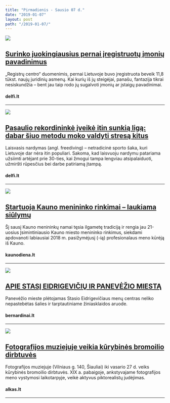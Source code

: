 ```yaml
---
title: "Pirmadienis - Sausio 07 d."
date: "2019-01-07"
layout: post
path: "/2019-01-07/"
---
```



<div class="post-item">
  <a href="https://www.delfi.lt/m360/naujausi-straipsniai/surinko-juokingiausius-pernai-iregistruotu-imoniu-pavadinimus.d?id=80032993" target="_blank">
    <div class="post-img">
      <img src="https://gs.delfi.lt/images/pix/1200x600/gjGB1pn_bJg/registru-centras-80033023.jpg">
    </div>
    </a>
  <div class="post-text">
    <a href="https://www.delfi.lt/m360/naujausi-straipsniai/surinko-juokingiausius-pernai-iregistruotu-imoniu-pavadinimus.d?id=80032993" target="_blank">
      <h2>Surinko juokingiausius pernai įregistruotų įmonių pavadinimus</h2>
      </a>
    <p>„Registrų centro“ duomenimis, pernai Lietuvoje buvo įregistruota beveik 11,8 tūkst. naujų juridinių asmenų. Kai kurių iš jų steigėjai, panašu, fantazija tikrai nesiskundžia – bent jau taip rodo jų sugalvoti įmonių ar įstaigų pavadinimai.</p>
    <h4><i class="fa fa-globe"></i> delfi.lt</h4>
  </div>
</div>

<hr>

<div class="post-item">
  <a href="https://www.delfi.lt/darbas/lyderiai/pasaulio-rekordininke-iveike-itin-sunkia-liga-dabar-siuo-metodu-moko-valdyti-stresa-kitus.d?id=80029699" target="_blank">
    <div class="post-img">
      <img src="https://g2.dcdn.lt/images/pix/880x550/hrdrw-ni1jU/katarina-linczenyiova-normal-80031735.jpg">
    </div>
    </a>
  <div class="post-text">
    <a href="https://www.delfi.lt/darbas/lyderiai/pasaulio-rekordininke-iveike-itin-sunkia-liga-dabar-siuo-metodu-moko-valdyti-stresa-kitus.d?id=80029699" target="_blank">
      <h2>Pasaulio rekordininkė įveikė itin sunkią ligą: dabar šiuo metodu moko valdyti stresą kitus</h2>
      </a>
    <p>Laisvasis nardymas (angl. freediving) – netradicinė sporto šaka, kuri Lietuvoje dar nėra itin populiari. Sakoma, kad laisvuoju nardymu patariama užsiimti artėjant prie 30-ties, kai žmogui tampa lengviau atsipalaiduoti, užmiršti rūpesčius bei darbe patiriamą įtampą.</p>
    <h4><i class="fa fa-globe"></i> delfi.lt</h4>
  </div>
</div>

<hr>

<div class="post-item">
  <a href="http://kauno.diena.lt/naujienos/kaunas/menas-ir-pramogos/startuoja-kauno-menininko-rinkimai-laukiama-siulymu-895859" target="_blank">
    <div class="post-img">
      <img src="https://img5.diena.lt/sites/default/files/styles/didele/public/Vilniausdiena/Vartotoju%20zona/kamiles/1_2_1.jpg?itok=zZw2eXAY">
    </div>
    </a>
  <div class="post-text">
    <a href="http://kauno.diena.lt/naujienos/kaunas/menas-ir-pramogos/startuoja-kauno-menininko-rinkimai-laukiama-siulymu-895859" target="_blank">
      <h2>Startuoja Kauno menininko rinkimai – laukiama siūlymų</h2>
      </a>
    <p>Šį sausį Kauno menininkų namai tęsia ilgametę tradiciją ir rengia jau 21-uosius Įsimintiniausio Kauno miesto menininko rinkimus, siekdami apdovanoti labiausiai 2018 m. pasižymėjusį (-ią) profesionalaus meno kūrėją iš Kauno.</p>
    <h4><i class="fa fa-globe"></i> kaunodiena.lt</h4>
  </div>
</div>

<hr>

<div class="post-item">
  <a href="http://www.bernardinai.lt/straipsnis/2019-01-07-apie-stasi-eidrigeviciu-ir-panevezio-miesta/173703" target="_blank">
    <div class="post-img">
      <img src="https://media.bernardinai.lt/o/8a6e2ac31576540cd2dec2c2304c5b8368e9f606_article_scale.png">
    </div>
    </a>
  <div class="post-text">
    <a href="http://www.bernardinai.lt/straipsnis/2019-01-07-apie-stasi-eidrigeviciu-ir-panevezio-miesta/173703" target="_blank">
      <h2>APIE STASĮ EIDRIGEVIČIŲ IR PANEVĖŽIO MIESTĄ</h2>
      </a>
    <p>Panevėžio mieste plėtojamas Stasio Eidrigevičiaus menų centras neliko nepastebėtas šalies ir tarptautiniame žiniasklaidos aruode.</p>
    <h4><i class="fa fa-globe"></i> bernardinai.lt</h4>
  </div>
</div>

<hr>

<div class="post-item">
  <a href="http://alkas.lt/2019/01/07/fotografijos-muziejuje-veikia-kurybines-bromoilio-dirbtuves/" target="_blank">
    <div class="post-img">
      <img src="https://alkas.lt/wp-content/uploads/2019/01/ausrosmuziejus.lt-nuotr.-e1546758484906-768x581.jpg">
    </div>
    </a>
  <div class="post-text">
    <a href="http://alkas.lt/2019/01/07/fotografijos-muziejuje-veikia-kurybines-bromoilio-dirbtuves/" target="_blank">
      <h2>Fotografijos muziejuje veikia kūrybinės bromoilio dirbtuvės</h2>
      </a>
    <p>Fotografijos muziejuje (Vilniaus g. 140, Šiauliai) iki vasario 27 d. veiks kūrybinės bromoilio dirbtuvės. XIX a. pabaigoje, ankstyvajame fotografijos meno vystymosi laikotarpyje, veikė aktyvus piktorealistų judėjimas.</p>
    <h4><i class="fa fa-globe"></i> alkas.lt</h4>
  </div>
</div>

<hr>





